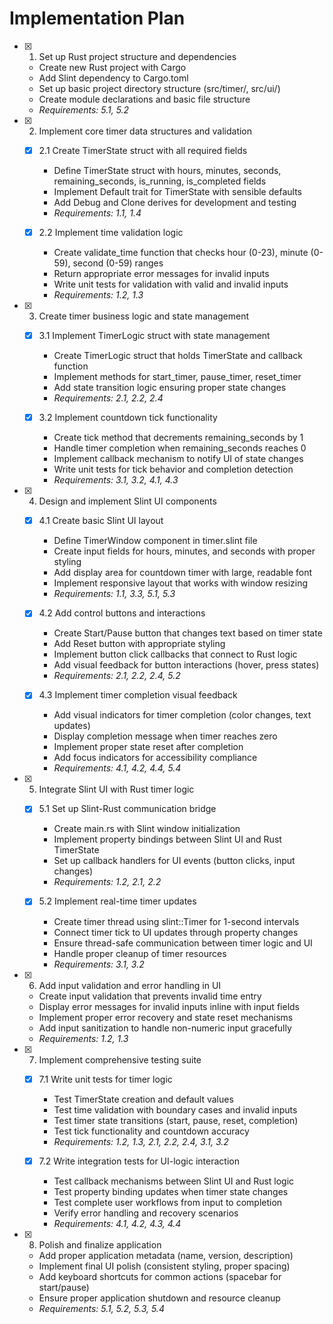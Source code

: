 # Implementation Plan

- [x] 1. Set up Rust project structure and dependencies
  - Create new Rust project with Cargo
  - Add Slint dependency to Cargo.toml
  - Set up basic project directory structure (src/timer/, src/ui/)
  - Create module declarations and basic file structure
  - _Requirements: 5.1, 5.2_

- [x] 2. Implement core timer data structures and validation
  - [x] 2.1 Create TimerState struct with all required fields
    - Define TimerState struct with hours, minutes, seconds, remaining_seconds, is_running, is_completed fields
    - Implement Default trait for TimerState with sensible defaults
    - Add Debug and Clone derives for development and testing
    - _Requirements: 1.1, 1.4_

  - [x] 2.2 Implement time validation logic
    - Create validate_time function that checks hour (0-23), minute (0-59), second (0-59) ranges
    - Return appropriate error messages for invalid inputs
    - Write unit tests for validation with valid and invalid inputs
    - _Requirements: 1.2, 1.3_

- [x] 3. Create timer business logic and state management
  - [x] 3.1 Implement TimerLogic struct with state management
    - Create TimerLogic struct that holds TimerState and callback function
    - Implement methods for start_timer, pause_timer, reset_timer
    - Add state transition logic ensuring proper state changes
    - _Requirements: 2.1, 2.2, 2.4_

  - [x] 3.2 Implement countdown tick functionality
    - Create tick method that decrements remaining_seconds by 1
    - Handle timer completion when remaining_seconds reaches 0
    - Implement callback mechanism to notify UI of state changes
    - Write unit tests for tick behavior and completion detection
    - _Requirements: 3.1, 3.2, 4.1, 4.3_

- [x] 4. Design and implement Slint UI components
  - [x] 4.1 Create basic Slint UI layout
    - Define TimerWindow component in timer.slint file
    - Create input fields for hours, minutes, and seconds with proper styling
    - Add display area for countdown timer with large, readable font
    - Implement responsive layout that works with window resizing
    - _Requirements: 1.1, 3.3, 5.1, 5.3_

  - [x] 4.2 Add control buttons and interactions
    - Create Start/Pause button that changes text based on timer state
    - Add Reset button with appropriate styling
    - Implement button click callbacks that connect to Rust logic
    - Add visual feedback for button interactions (hover, press states)
    - _Requirements: 2.1, 2.2, 2.4, 5.2_

  - [x] 4.3 Implement timer completion visual feedback
    - Add visual indicators for timer completion (color changes, text updates)
    - Display completion message when timer reaches zero
    - Implement proper state reset after completion
    - Add focus indicators for accessibility compliance
    - _Requirements: 4.1, 4.2, 4.4, 5.4_

- [x] 5. Integrate Slint UI with Rust timer logic
  - [x] 5.1 Set up Slint-Rust communication bridge
    - Create main.rs with Slint window initialization
    - Implement property bindings between Slint UI and Rust TimerState
    - Set up callback handlers for UI events (button clicks, input changes)
    - _Requirements: 1.2, 2.1, 2.2_

  - [x] 5.2 Implement real-time timer updates
    - Create timer thread using slint::Timer for 1-second intervals
    - Connect timer tick to UI updates through property changes
    - Ensure thread-safe communication between timer logic and UI
    - Handle proper cleanup of timer resources
    - _Requirements: 3.1, 3.2_

- [x] 6. Add input validation and error handling in UI
  - Create input validation that prevents invalid time entry
  - Display error messages for invalid inputs inline with input fields
  - Implement proper error recovery and state reset mechanisms
  - Add input sanitization to handle non-numeric input gracefully
  - _Requirements: 1.2, 1.3_

- [x] 7. Implement comprehensive testing suite
  - [x] 7.1 Write unit tests for timer logic
    - Test TimerState creation and default values
    - Test time validation with boundary cases and invalid inputs
    - Test timer state transitions (start, pause, reset, completion)
    - Test tick functionality and countdown accuracy
    - _Requirements: 1.2, 1.3, 2.1, 2.2, 2.4, 3.1, 3.2_

  - [x] 7.2 Write integration tests for UI-logic interaction
    - Test callback mechanisms between Slint UI and Rust logic
    - Test property binding updates when timer state changes
    - Test complete user workflows from input to completion
    - Verify error handling and recovery scenarios
    - _Requirements: 4.1, 4.2, 4.3, 4.4_

- [x] 8. Polish and finalize application
  - Add proper application metadata (name, version, description)
  - Implement final UI polish (consistent styling, proper spacing)
  - Add keyboard shortcuts for common actions (spacebar for start/pause)
  - Ensure proper application shutdown and resource cleanup
  - _Requirements: 5.1, 5.2, 5.3, 5.4_